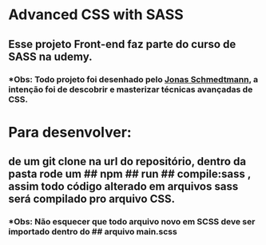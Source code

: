 # Advanced CSS with SASS

## Esse projeto Front-end faz parte do curso de SASS na udemy.
### *Obs: Todo projeto foi desenhado pelo [Jonas Schmedtmann](https://www.udemy.com/user/jonasschmedtmann/), a intenção foi de descobrir e masterizar técnicas avançadas de CSS.

# Para desenvolver:

## de um git clone na url do repositório, dentro da pasta rode um ## npm ## run ## compile:sass , assim todo código alterado em arquivos sass será compilado pro arquivo CSS.
### *Obs: Não esquecer que todo arquivo novo em SCSS deve ser importado dentro do ## arquivo main.scss 
